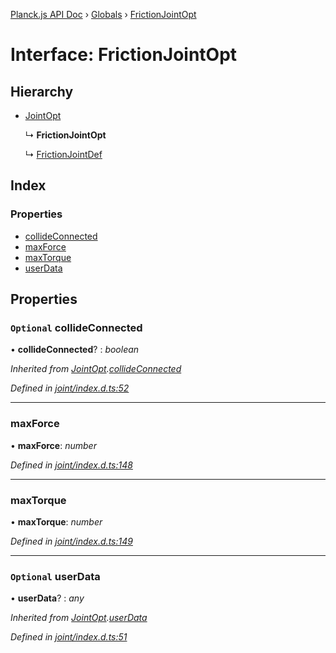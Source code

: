 [Planck.js API Doc](../README.md) › [Globals](../globals.md) › [FrictionJointOpt](frictionjointopt.md)

# Interface: FrictionJointOpt

## Hierarchy

* [JointOpt](jointopt.md)

  ↳ **FrictionJointOpt**

  ↳ [FrictionJointDef](frictionjointdef.md)

## Index

### Properties

* [collideConnected](frictionjointopt.md#optional-collideconnected)
* [maxForce](frictionjointopt.md#maxforce)
* [maxTorque](frictionjointopt.md#maxtorque)
* [userData](frictionjointopt.md#optional-userdata)

## Properties

### `Optional` collideConnected

• **collideConnected**? : *boolean*

*Inherited from [JointOpt](jointopt.md).[collideConnected](jointopt.md#optional-collideconnected)*

*Defined in [joint/index.d.ts:52](https://github.com/shakiba/planck.js/blob/b7f66f1/lib/joint/index.d.ts#L52)*

___

###  maxForce

• **maxForce**: *number*

*Defined in [joint/index.d.ts:148](https://github.com/shakiba/planck.js/blob/b7f66f1/lib/joint/index.d.ts#L148)*

___

###  maxTorque

• **maxTorque**: *number*

*Defined in [joint/index.d.ts:149](https://github.com/shakiba/planck.js/blob/b7f66f1/lib/joint/index.d.ts#L149)*

___

### `Optional` userData

• **userData**? : *any*

*Inherited from [JointOpt](jointopt.md).[userData](jointopt.md#optional-userdata)*

*Defined in [joint/index.d.ts:51](https://github.com/shakiba/planck.js/blob/b7f66f1/lib/joint/index.d.ts#L51)*
